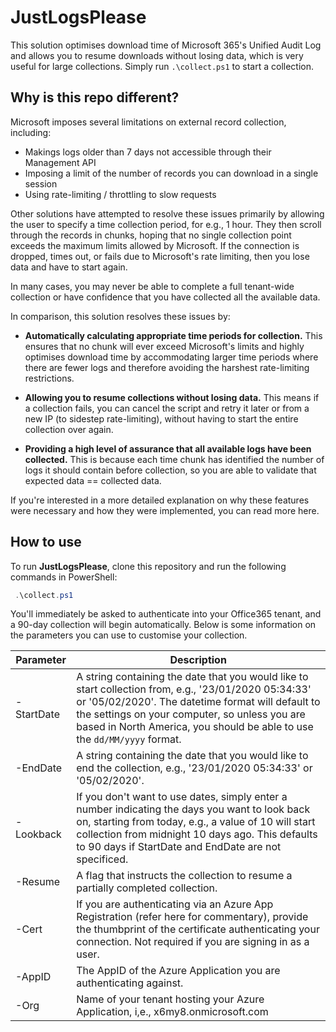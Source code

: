 # JustLogsPlease

This solution optimises download time of Microsoft 365's Unified Audit Log and allows you to resume downloads without losing data, which is very useful for large collections. Simply run `.\collect.ps1` to start a collection.                                                                                

## Why is this repo different?

Microsoft imposes several limitations on external record collection, including:

- Makings logs older than 7 days not accessible through their Management API
- Imposing a limit of the number of records you can download in a single session
- Using rate-limiting / throttling to slow requests

Other solutions have attempted to resolve these issues primarily by allowing the user to specify a time collection period, for e.g., 1 hour. They then scroll through the records in chunks, hoping that no single collection point exceeds the maximum limits allowed by Microsoft. If the connection is dropped, times out, or fails due to Microsoft's rate limiting, then you lose data and have to start again. 

In many cases, you may never be able to complete a full tenant-wide collection or have confidence that you have collected all the available data.

In comparison, this solution resolves these issues by:

- **Automatically calculating appropriate time periods for collection.** This ensures that no chunk will ever exceed Microsoft's limits and highly optimises download time by accommodating larger time periods where there are fewer logs and therefore avoiding the harshest rate-limiting restrictions.

- **Allowing you to resume collections without losing data.** This means if a collection fails, you can cancel the script and retry it later or from a new IP (to sidestep rate-limiting), without having to start the entire collection over again.

- **Providing a high level of assurance that all available logs have been collected.** This is because each time chunk has identified the number of logs it should contain before collection, so you are able to validate that expected data == collected data.

If you're interested in a more detailed explanation on why these features were necessary and how they were implemented, you can read more here.

## How to use

To run **JustLogsPlease**, clone this repository and run the following commands in PowerShell:

``` powershell
 .\collect.ps1
```

You'll immediately be asked to authenticate into your Office365 tenant, and a 90-day collection will begin automatically. Below  is some information on the parameters you can use to customise your collection.

| Parameter       | Description                                                                                                                                                                                                                                                                             |
|-----------------|-----------------------------------------------------------------------------------------------------------------------------------------------------------------------------------------------------------------------------------------------------------------------------------------|
| -StartDate      | A string containing the date that you would like to start collection from, e.g., '23/01/2020 05:34:33' or '05/02/2020'. The datetime format will default to the settings on your computer, so unless you are based in North America, you should be able to use the `dd/MM/yyyy` format. |
| -EndDate        | A string containing the date that you would like to end the collection, e.g., '23/01/2020 05:34:33' or '05/02/2020'.                                                                                                                                                                    |
| -Lookback       | If you don't want to use dates, simply enter a number indicating the days you want to look back on, starting from today, e.g., a value of 10 will start collection from midnight 10 days ago. This defaults to 90 days if StartDate and EndDate are not specificed.                     |
| -Resume         | A flag that instructs the collection to resume a partially completed collection.                                                                                                                                                                                                        |
| -Cert | If you are authenticating via an Azure App Registration (refer here for commentary), provide the thumbprint of the certificate authenticating your connection. Not required if you are signing in as a user.                                                                            |
| -AppID          | The AppID of the Azure Application you are authenticating against.                                                                                                                                                                                                                      |
| -Org   | Name of your tenant hosting your Azure Application, i,e., x6my8.onmicrosoft.com     